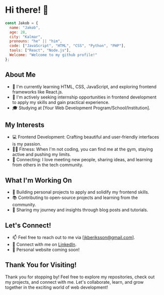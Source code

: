 # Hi there! 👋

```javascript
const Jakob = {
  name: "Jakob",
  age: 28,
  city: "Kalmar",
  pronouns: "he" || "him",
  code: ["JavaScript", "HTML", "CSS", "Python", "PHP"],
  tools: ["React", "Node.js"],
  Welcome: "Welcome to my github profile!"
};
```


## About Me

- 🌱 I'm currently learning HTML, CSS, JavaScript, and exploring frontend frameworks like React.js.
- 💼 I'm actively seeking internship opportunities in frontend development to apply my skills and gain practical experience.
- 🎓 Studying at [Your Web Development Program/School/Institution].

## My Interests

- 💻 Frontend Development: Crafting beautiful and user-friendly interfaces is my passion.
- 🏋️‍♂️ Fitness: When I'm not coding, you can find me at the gym, staying active and pushing my limits.
- 🤝 Connecting: I love meeting new people, sharing ideas, and learning from others in the tech community.

## What I'm Working On

- 🚀 Building personal projects to apply and solidify my frontend skills.
- 📚 Contributing to open-source projects and learning from the community.
- 📝 Sharing my journey and insights through blog posts and tutorials.

## Let's Connect!

- 📫 Feel free to reach out to me via [jkberiksson@gmail.com].
- 🔗 Connect with me on [LinkedIn](https://www.linkedin.com/in/jakob-eriksson-60904b207/).
- 💬 Personal website coming soon!

## Thank You for Visiting!

Thank you for stopping by! Feel free to explore my repositories, check out my projects, and connect with me. Let's collaborate, learn, and grow together in the exciting world of web development!
